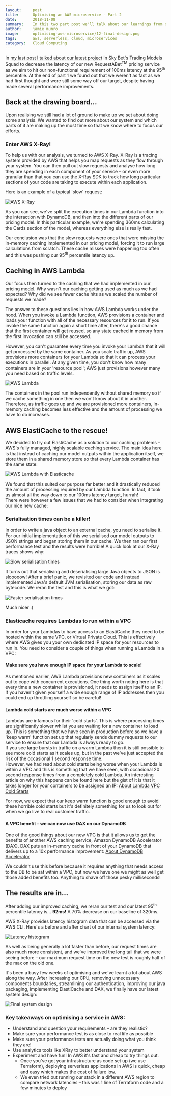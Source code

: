 ```yaml
---
layout:     post
title:      Optimising an AWS microservice - Part 2
date:       2018-11-08
summary:    In this two part post we'll talk about our learnings from optimising an AWS microservice to reduce latency and hit non-functional targets
author:     jamie_munro
image:      optimising-aws-microservice/12-final-design.png
tags:       aws, serverless, cloud, microservices
category:   Cloud Computing
---
```


In [my last post I talked about our latest project](/2018/11/02/optimising-microservices-part-1) in Sky Bet's Trading Models Squad to decrease the latency of our new RequestABet<sup>TM</sup> pricing service as we aim to hit our non-functional requirement of 100ms latency at the 95<sup>th</sup> percentile. At the end of part 1 we found out that we weren't as fast as we had first thought and were still some way off our target, despite having made several performance improvements.

## Back at the drawing board...
Upon realising we still had a lot of ground to make up we set about doing some analysis. We wanted to find out more about our system and which parts of it are making up the most time so that we know where to focus our efforts.

### Enter AWS X-Ray!
To help us with our analysis, we turned to AWS X-Ray. X-Ray is a tracing system provided by AWS that helps you map requests as they flow through your system. You can then pull out slow requests and analyse how long they are spending in each component of your service – or even more granular than that you can use the X-Ray SDK to track how long particular sections of your code are taking to execute within each application.

Here is an example of a typical 'slow' request:

![AWS X-Ray](/images/optimising-aws-microservice/06-xray.png)

As you can see, we've split the execution times in our Lambda function into the interaction with DynamoDB, and then into the different parts of our pricing model. In this particular example, we're spending 360ms calculating the Cards section of the model, whereas everything else is really fast. 

Our conclusion was that the slow requests were ones that were missing the in-memory caching implemented in our pricing model, forcing it to run large calculations from scratch. These cache misses were happening too often and this was pushing our 95<sup>th</sup> percentile latency up.

## Caching in AWS Lambda

Our focus then turned to the caching that we had implemented in our pricing model. Why wasn't our caching getting used as much as we had expected? Why did we see fewer cache hits as we scaled the number of requests we made?

The answer to these questions lies in how AWS Lambda works under the hood. When you invoke a Lambda function, AWS provisions a container and loads your function with all of the necessary resources for it to run. If you invoke the same function again a short time after, there's a good chance that the first container will get reused, so any state cached in memory from the first invocation can still be accessed.

However, you can't guarantee every time you invoke your Lambda that it will get processed by the same container. As you scale traffic up, AWS provisions more containers for your Lambda so that it can process your executions in parallel. At any given time, you don't know how many containers are in your 'resource pool'; AWS just provisions however many you need based on traffic levels.

![AWS Lambda](/images/optimising-aws-microservice/07-lambda.png)

The containers in the pool run independently without shared memory so if we cache something in one then we won't know about it in another. Therefore, as traffic goes up and we are provisioned more containers, in-memory caching becomes less effective and the amount of processing we have to do increases.

## AWS ElastiCache to the rescue!

We decided to try out ElastiCache as a solution to our caching problems – AWS's fully managed, highly scalable caching service. The main idea here is that instead of caching our model outputs within the application itself, we store them in a shared memory store so that every Lambda container has the same state:

![AWS Lambda with Elasticache](/images/optimising-aws-microservice/08-lambda-elasticache.png)

We found that this suited our purpose far better and it drastically reduced the amount of processing required by our Lambda function. In fact, it took us almost all the way down to our 100ms latency target, hurrah!  
There were however a few issues that we had to consider when integrating our nice new cache:

### Serialisation times can be a killer!

In order to write a java object to an external cache, you need to serialise it. For our initial implementation of this we serialised our model outputs to JSON strings and began storing them in our cache. We then ran our first performance test and the results were horrible! A quick look at our X-Ray traces shows why:

![Slow serialisation times](/images/optimising-aws-microservice/09-slow-serialisation.png)

It turns out that serialising and deserialising large Java objects to JSON is slooooow! 
After a brief panic, we revisited our code and instead implemented Java's default JVM serialisation, storing our data as raw bytecode. We reran the test and this is what we got:

![Faster serialisation times](/images/optimising-aws-microservice/10-quick-serialisation.png)

Much nicer :)

### Elasticache requires Lambdas to run within a VPC

In order for your Lambdas to have access to an ElastiCache they need to be hosted within the same VPC, or Virtual Private Cloud. This is effectively where AWS gives you your own dedicated IP space for your resources to run in. You need to consider a couple of things when running a Lambda in a VPC:

#### Make sure you have enough IP space for your Lambda to scale!
As mentioned earlier, AWS Lambda provisions new containers as it scales out to cope with concurrent executions. One thing worth noting here is that every time a new container is provisioned, it needs to assign itself to an IP. If you haven't given yourself a wide enough range of IP addresses then you could end up throttling yourself so be careful!

#### Lambda cold starts are much worse within a VPC
Lambdas are infamous for their 'cold starts'. This is where processing times are significantly slower whilst you are waiting for a new container to load up. This is something that we have seen in production before so we have a 'keep warm' function set up that regularly sends dummy requests to our service to ensure that our Lambda is always ready to go.  
If you see large bursts in traffic on a warm Lambda then it is still possible to see more cold starts as it scales up, but in the past we've just accepted the risk of the occasional 1 second response time.    
However, we had read about cold starts being worse when your Lambda is within a VPC and this is something that we have seen, with occasional 20 second response times from a completely cold Lambda. An interesting article on why this happens can be found here but the gist of it is that it takes longer for your containers to be assigned an IP:
[About Lambda VPC Cold Starts](https://medium.freecodecamp.org/lambda-vpc-cold-starts-a-latency-killer-5408323278dd)

For now, we expect that our keep warm function is good enough to avoid these horrible cold starts but it's definitely something for us to look out for when we go live to real customer traffic.

#### A VPC benefit – we can now use DAX on our DynamoDB
One of the good things about our new VPC is that it allows us to get the benefits of another AWS caching service, Amazon DynamoDB Accelerator (DAX). DAX puts an in-memory cache in front of your DynamoDB that delivers up to a 10x performance improvement:
[About DynamoDB Accelerator](https://aws.amazon.com/dynamodb/dax/)

We couldn't use this before because it requires anything that needs access to the DB to be sat within a VPC, but now we have one we might as well get those added benefits too. Anything to shave off those pesky milliseconds!

## The results are in...

After adding our improved caching, we reran our test and our latest 95<sup>th</sup> percentile latency is… **92ms!** A 70% decrease on our baseline of 320ms.

AWS X-Ray provides latency histogram data that can be accessed via the AWS CLI. Here's a before and after chart of our internal system latency:

![Latency histogram](/images/optimising-aws-microservice/11-histogram.png)

As well as being generally a lot faster than before, our request times are also much more consistent, and we've improved the long tail that we were seeing before – our maximum request time on the new test is roughly half of the max on the old one.

It's been a busy few weeks of optimising and we've learnt a lot about AWS along the way.
After increasing our CPU, removing unnecessary components boundaries, streamlining our authentication, improving our java packaging, implementing ElastiCache and DAX, we finally have our latest system design:

![Final system design](/images/optimising-aws-microservice/12-final-design.png)

### Key takeaways on optimising a service in AWS:
* Understand and question your requirements – are they realistic?
* Make sure your performance test is as close to real life as possible
* Make sure your performance tests are actually doing what you think they are!
* Use analytics tools like XRay to better understand your system
* Experiment and have fun! In AWS it's fast and cheap to try things out.
    * Once you've got your infrastructure as code set up (we use Terraform), deploying serverless applications in AWS is quick, cheap and easy which makes the cost of failure low. 
    * We even tried out running our stack in a different AWS region to compare network latencies – this was 1 line of Terraform code and a few minutes to deploy
